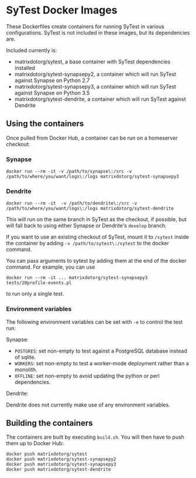 # SyTest Docker Images

These Dockerfiles create containers for running SyTest in various
configurations. SyTest is not included in these images, but its dependencies
are.

Included currently is:

- matrixdotorg/sytest, a base container with SyTest dependencies installed
- matrixdotorg/sytest-synapsepy2, a container which will run SyTest against Synapse on Python 2.7
- matrixdotorg/sytest-synapsepy3, a container which will run SyTest against Synapse on Python 3.5
- matrixdotorg/sytest-dendrite, a container which will run SyTest against Dendrite

## Using the containers

Once pulled from Docker Hub, a container can be run on a homeserver checkout:

### Synapse

```
docker run --rm -it -v /path/to/synapse\:/src -v /path/to/where/you/want/logs\:/logs matrixdotorg/sytest-synapsepy3
```

### Dendrite

```
docker run --rm -it  -v /path/to/dendrite\:/src -v /path/to/where/you/want/logs\:/logs matrixdotorg/sytest-dendrite
```

This will run on the same branch in SyTest as the checkout, if possible, but
will fall back to using either Synapse or Dendrite's `develop` branch.

If you want to use an existing checkout of SyTest, mount it to `/sytest` inside
the container by adding `-v /path/to/sytest\:/sytest` to the docker command.

You can pass arguments to sytest by adding them at the end of the docker
command. For example, you can use

```
docker run --rm -it ... matrixdotorg/sytest-synapsepy3 tests/20profile-events.pl
```

to run only a single test.

### Environment variables

The following environment variables can be set with `-e` to control the test run:

Synapse:

 * `POSTGRES`: set non-empty to test against a PostgreSQL database instead of sqlite.
 * `WORKERS`: set non-empty to test a worker-mode deployment rather than a
   monolith.
 * `OFFLINE`: set non-empty to avoid updating the python or perl dependencies.

Dendrite:

Dendrite does not currently make use of any environment variables.

## Building the containers

The containers are built by executing `build.sh`. You will then have to push
them up to Docker Hub:

```
docker push matrixdotorg/sytest
docker push matrixdotorg/sytest-synapsepy2
docker push matrixdotorg/sytest-synapsepy3
docker push matrixdotorg/sytest-dendrite
```
